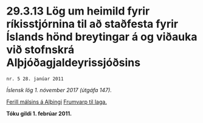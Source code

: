 # 29.3.13 Lög um heimild fyrir ríkisstjórnina til að staðfesta fyrir Íslands hönd breytingar á og viðauka við stofnskrá Alþjóðagjaldeyrissjóðsins

`nr. 5 28. janúar 2011`

_Íslensk lög 1. nóvember 2017 (útgáfa 147)._

[Ferill málsins á Alþingi](https://www.althingi.is/thingstorf/thingmalalistar-eftir-thingum/ferill/?ltg=139&mnr=123)
[Frumvarp til laga.](https://www.althingi.is/altext/139/s/0132.html)

**Tóku gildi 1. febrúar 2011.**

